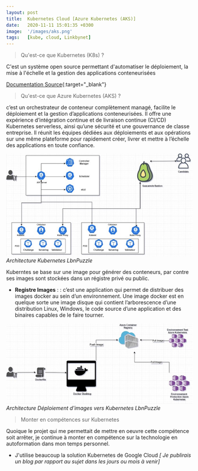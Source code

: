 ```yaml
---
layout: post
title:  Kubernetes Cloud [Azure Kubernetes (AKS)]
date:   2020-11-11 15:01:35 +0300
image:  '/images/aks.png'
tags:   [kube, cloud, Linkbynet]
---
```


> Qu'est-ce que Kubernetes (K8s) ?

C'est un système open source permettant d'automatiser le déploiement, la mise à l'échelle et la gestion des applications conteneurisées 

[ Documentation Source](https://kubernetes.io/fr/){:target="_blank"}

> Qu'est-ce que Azure Kubernetes (AKS) ?

c’est un orchestrateur de conteneur complètement managé, facilite le déploiement et la gestion d’applications conteneurisées. Il offre une expérience d’intégration continue et de livraison continue (CI/CD) Kubernetes serverless, ainsi qu’une sécurité et une gouvernance de classe entreprise. Il réunit les équipes dédiées aux déploiements et aux opérations sur une même plateforme pour rapidement créer, livrer et mettre à l’échelle des applications en toute confiance.

<div class="gallery-box">
  <div class="gallery">
    <img src="/images/kube.jpg" alt="Project">
  </div>
  <em>Architecture Kubernetes LbnPuzzle</em>
</div>

Kuberntes se base sur une image pour générer des conteneurs, par contre ses images sont stockées dans un régistre privé ou public.

- **Registre Images** : : c’est une application qui permet de distribuer des images docker au sein d’un environnement. Une image docker est en quelque sorte une image disque qui contient l’arborescence d’une distribution Linux, Windows, le code source d’une application et des binaires capables de le faire tourner.

<div class="gallery-box">
  <div class="gallery">
    <img src="/images/registre.jpg" alt="Project">
  </div>
  <em>Architecture Déploiement d'images vers Kubernetes LbnPuzzle</em>
</div>

> Monter en compétences sur Kubernetes

Quoique le projet qui me permettait de mettre en oeuvre cette compétence soit arrêter, je continue à monter en compétence sur la technologie en autoformation dans mon temps personnel. 

- J'utilise beaucoup la solution Kubernetes de Google Cloud *[ Je publirais un blog par rapport au sujet dans les jours ou mois à venir]*